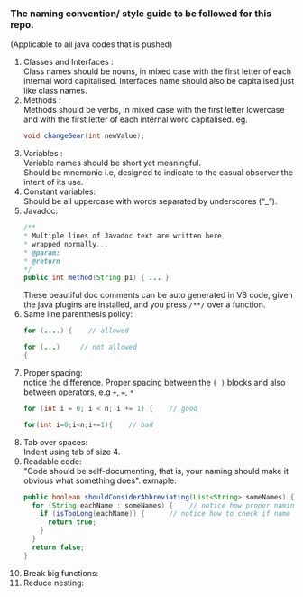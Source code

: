 ### The naming convention/ style guide to be followed for this repo.
(Applicable to all java codes that is pushed)

1. Classes and Interfaces : <br>
     Class names should be nouns, in mixed case with the first letter of each internal word capitalised. Interfaces name should also be capitalised just like class names.
2. Methods : <br>
    Methods should be verbs, in mixed case with the first letter lowercase and with the first letter of each internal word capitalised. eg.
    ```java
    void changeGear(int newValue);
    ```
3. Variables : <br>
    Variable names should be short yet meaningful.<br>
    Should be mnemonic i.e, designed to indicate to the casual observer the intent of its use.
4. Constant variables: <br>
    Should be all uppercase with words separated by underscores (“_”).
5. Javadoc: <br>
    ```java
    /**
    * Multiple lines of Javadoc text are written here,
    * wrapped normally...
    * @param:
    * @return
    */
    public int method(String p1) { ... }
    ```
    These beautiful doc comments can be auto generated in VS code, given the java plugins are installed, and you press `/**/` over a function.
6. Same line parenthesis policy:
    ```java
    for (....) {    // allowed
    ```
    ```java
    for (...)     // not allowed
    {
    ```
7. Proper spacing: <br>
    notice the difference. Proper spacing between the `( )` blocks and also between operators, e.g `+`, `=`, ` * `
    ```java
    for (int i = 0; i < n; i += 1) {    // good
    ```
    ```java
    for(int i=0;i<n;i+=1){    // bad
    ```
8. Tab over spaces: <br>
    Indent using tab of size 4.
9. Readable code: <br>
    "Code should be self-documenting, that is, your naming should make it obvious what something does". exmaple:
    ```java
    public boolean shouldConsiderAbbreviating(List<String> someNames) {
      for (String eachName : someNames) {    // notice how proper naming improves readability
        if (isTooLong(eachName)) {      // notice how to check if name is too long, we have used a function to improve readablity
          return true;
        }
      }
      return false;
    }
    ```
10. Break big functions: <br>
11. Reduce nesting: <br>
